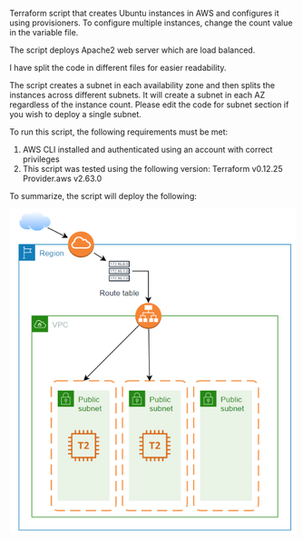 Terraform script that creates Ubuntu instances in AWS and configures it using provisioners. To configure multiple instances, change the count value in the variable file.

The script deploys Apache2 web server which are load balanced.

I have split the code in different files for easier readability.

The script creates a subnet in each availability zone and then splits the instances across different subnets. It will create a subnet in each AZ regardless of the instance count. Please edit the code for subnet section if you wish to deploy a single subnet.

To run this script, the following requirements must be met:
1. AWS CLI installed and authenticated using an account with correct privileges
2. This script was tested using the following version:
    Terraform v0.12.25
    Provider.aws v2.63.0

To summarize, the script will deploy the following:

![AWS_Sample_2 Solution](./Images/AWS_Sample_2.PNG)
